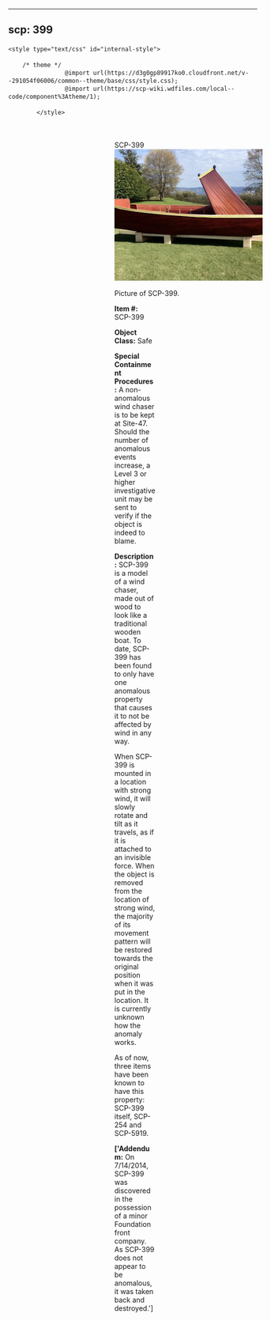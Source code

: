 
---
scp: 399
---

<head>
    <title>399 - SCP Foundation</title>
    
    <style type="text/css" id="internal-style">
                
        /* theme */
                    @import url(https://d3g0gp89917ko0.cloudfront.net/v--291054f06006/common--theme/base/css/style.css);
                    @import url(https://scp-wiki.wdfiles.com/local--code/component%3Atheme/1);
            
            </style>
<style>
iframe.scpnet-interwiki-frame { height: 0; }
</style>

</head>

<div id="main-content" style="margin: 50px 206px 20px 215px;">
<div id="action-area-top"></div>
<div id="page-title">SCP-399</div>
<div id="page-content">
<div style="text-align: right;"></div>
<div class="scp-image-block block-right" style="width:300px;"><img src="https://raw.githubusercontent.com/lucmaki/this-scp-does-not-exist/main/imgs/399.png" style="width:300px;" alt="399.jpg" class="image">
<div class="scp-image-caption" style="width:300px;">
<p>Picture of SCP-399.</p>
</div>
</div>
<p><strong>Item #:</strong> SCP-399</p>
<p><strong>Object Class:</strong> Safe</p>
<p><strong>Special Containment Procedures:</strong> A non-anomalous wind chaser is to be kept at Site-47. Should the number of anomalous events increase, a Level 3 or higher investigative unit may be sent to verify if the object is indeed to blame.</p>
<p><strong>Description:</strong> SCP-399 is a model of a wind chaser, made out of wood to look like a traditional wooden boat. To date, SCP-399 has been found to only have one anomalous property that causes it to not be affected by wind in any way.</p><p>When SCP-399 is mounted in a location with strong wind, it will slowly rotate and tilt as it travels, as if it is attached to an invisible force. When the object is removed from the location of strong wind, the majority of its movement pattern will be restored towards the original position when it was put in the location. It is currently unknown how the anomaly works.</p><p>As of now, three items have been known to have this property: SCP-399 itself, SCP-254 and SCP-5919.</p>
<p> <strong>['Addendum:</strong> On 7/14/2014, SCP-399 was discovered in the possession of a minor Foundation front company. As SCP-399 does not appear to be anomalous, it was taken back and destroyed.']</p>

<div class="footer-wikiwalk-nav">
<div style="text-align: center;">
</div>
</div>
</div>
</div>
</div>